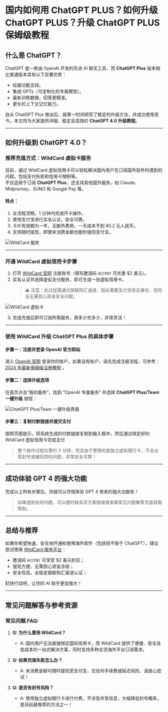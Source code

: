 # 国内如何用 ChatGPT PLUS？如何升级 ChatGPT PLUS？升级 ChatGPT PLUS 保姆级教程

## 什么是 ChatGPT？

ChatGPT 是一款由 OpenAI 开发的先进 AI 聊天工具，而 **ChatGPT Plus** 版本相比普通版本具有以下显著优势：
- 绘画功能支持。
- 集成 GPTs（可定制化的专属模型）。
- 最新训练数据，回答更精准。
- 更长的上下文记忆能力。

自从 ChatGPT Plus 推出后，我第一时间研究了稳定的升级方法，并成功使用至今。本文将为大家提供详细、稳定且高效的 **ChatGPT 4.0 升级教程**。

---

## 如何升级到 ChatGPT 4.0？

### 推荐充值方式：WildCard 虚拟卡服务

目前，通过 WildCard 虚拟信用卡可以轻松解决国内用户在订阅国外软件时遇到的问题，包括支付失败和信用卡限制等。  
不仅适用于订阅 **ChatGPT Plus**，还支持其他国外服务，如 Claude、Midjourney、SUNO 和 Google Pay 等。

#### 特点：
1. 全流程流畅，1 分钟内完成开卡操作。
2. 使用支付宝进行实名认证，安全可靠。
3. 卡片有效期为一年，无额外费用，一天成本不到 ¥0.2 元人民币。
4. 支持随时提现，即使未消费金额也能秒提回支付宝。

![WildCard 服务](https://github.com/user-attachments/assets/19bfdea7-7193-49bc-b229-eab6388260e0)

---

### 开通 WildCard 虚拟信用卡步骤

1. 打开 [WildCard 官网](https://bit.ly/bewildcard) 注册账号（填写邀请码 `ACCPAY` 可优惠 $2 美元）。
2. 实名认证并选择虚拟支付服务，即可生成一张虚拟信用卡。  
   > ⚠️ 注意：此过程需通过银联购汇通道，因此需要支付宝验证身份，但完全无需担心资金安全问题。

![WildCard 虚拟卡](https://github.com/user-attachments/assets/131c5644-1f99-4fc1-8091-fccd76ae6ee5)

3. 完成充值后即可订阅所需服务，用多少充多少，非常灵活！

---

### 使用 WildCard 升级 ChatGPT Plus 的具体步骤

#### 步骤一：注册并登录 OpenAI 官方网站
进入 [OpenAI 官网](https://chat.openai.com/) 登录你的账户。如果没有账户，请先完成注册流程，可参考：[2024 年最新保姆级注册教程](https://chatgptgogogo.com/how-to-register-chatgpt/) 。

#### 步骤二：选择升级选项
在首页点击“我的服务”，找到 “OpenAI 专属服务” 并选择 **ChatGPT Plus/Team 一键升级** 按钮：

![ChatGPT Plus/Team 一键升级界面](https://github.com/user-attachments/assets/ff6d60e5-1471-4988-b6bf-75a63e91464b)

#### 步骤三：复制付款链接并提交支付
按照页面提示，将系统生成的付款链接复制到输入框中，然后通过绑定好的 WildCard 虚拟信用卡完成支付

> 整个操作过程仅需约 3 分钟，而且由于使用的是独立虚拟银行卡，不会出现封号或被风控的问题，非常安全可靠！

---

## 成功体验 GPT 4 的强大功能

完成以上所有步骤后，你就可以尽情体验 GPT 4 带来的强大功能啦！


> 如果遇到任何问题，可以随时联系官方客服或者查看常见问题解答页面获取帮助。

---

## 总结与推荐

如果你希望快速、安全地开通和使用海外软件（包括但不限于 ChatGPT），建议尝试使用 [WildCard 服务平台](https://bit.ly/bewildcard)：
- 邀请码 `ACCPAY` 可享受 $2 美元折扣；
- 提现方便，无需担心资金冻结；
- 安全性高，全程走银联购汇渠道认证；

赶快行动吧，让你的 AI 助手更加强大！

---

## 常见问题解答与参考资源

### 常见问题 FAQ:
1. **Q: 为什么要用 WildCard？**
   - A: 国内用户无法直接绑定国际信用卡，而 WildCard 提供了便捷、安全且低成本的一站式解决方案，同时支持多种主流海外平台订阅需求。

2. **Q: 如果充值失败怎么办？**
   - A: 未消费金额可随时提现至支付宝，无任何手续费或延迟风险，请放心尝试！

3. **Q: 是否有封号风险？**
   - A: 使用独立虚拟银行卡进行付费，不涉及共享信息，大幅降低封号概率，是目前最推荐的方法之一！

